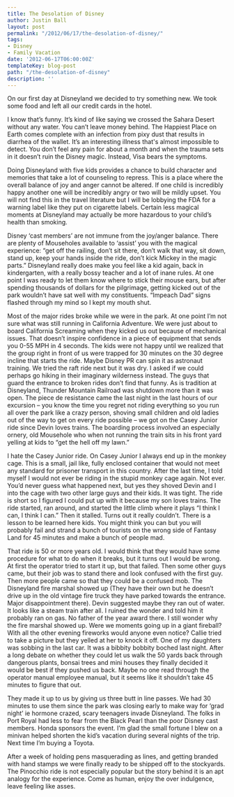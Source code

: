 ```yaml
---
title: The Desolation of Disney
author: Justin Ball
layout: post
permalink: "/2012/06/17/the-desolation-of-disney/"
tags:
- Disney
- Family Vacation
date: '2012-06-17T06:00:00Z'
templateKey: blog-post
path: "/the-desolation-of-disney"
description: ''
---
```


On our first day at Disneyland we decided to try something new. We took some food and left all our credit cards in the hotel.

I know that’s funny. It’s kind of like saying we crossed the Sahara Desert without any water. You can’t leave money behind. The Happiest Place on Earth comes complete with an infection from pixy dust that results in diarrhea of the wallet. It’s an interesting illness that's almost impossible to detect. You don’t feel any pain for about a month and when the trauma sets in it doesn’t ruin the Disney magic. Instead, Visa bears the symptoms.

Doing Disneyland with five kids provides a chance to build character and memories that take a lot of counseling to repress. This is a place where the overall balance of joy and anger cannot be altered. If one child is incredibly happy another one will be incredibly angry or two will be mildly upset. You will not find this in the travel literature but I will be lobbying the FDA for a warning label like they put on cigarette labels. Certain less magical moments at Disneyland may actually be more hazardous to your child’s health than smoking.

Disney ‘cast members’ are not immune from the joy/anger balance. There are plenty of Mouseholes available to ‘assist’ you with the magical experience: “get off the railing, don’t sit there, don’t walk that way, sit down, stand up, keep your hands inside the ride, don’t kick Mickey in the magic parts.” Disneyland really does make you feel like a kid again, back in kindergarten, with a really bossy teacher and a lot of inane rules. At one point I was ready to let them know where to stick their mouse ears, but after spending thousands of dollars for the pilgrimage, getting kicked out of the park wouldn’t have sat well with my constituents. “Impeach Dad” signs flashed through my mind so I kept my mouth shut.

Most of the major rides broke while we were in the park. At one point I’m not sure what was still running in California Adventure. We were just about to board California Screaming when they kicked us out because of mechanical issues. That doesn’t inspire confidence in a piece of equipment that sends you 0-55 MPH in 4 seconds. The kids were not happy until we realized that the group right in front of us were trapped for 30 minutes on the 30 degree incline that starts the ride. Maybe Disney PR can spin it as astronaut training. We tried the raft ride next but it was dry. I asked if we could perhaps go hiking in their imaginary wilderness instead. The guys that guard the entrance to broken rides don’t find that funny. As is tradition at Disneyland, Thunder Mountain Railroad was shutdown more than it was open. The piece de resistance came the last night in the last hours of our excursion – you know the time you regret not riding everything so you run all over the park like a crazy person, shoving small children and old ladies out of the way to get on every ride possible – we got on the Casey Junior ride since Devin loves trains. The boarding process involved an especially ornery, old Mousehole who when not running the train sits in his front yard yelling at kids to “get the hell off my lawn.”

I hate the Casey Junior ride. On Casey Junior I always end up in the monkey cage. This is a small, jail like, fully enclosed container that would not meet any standard for prisoner transport in this country. After the last time, I told myself I would not ever be riding in the stupid monkey cage again. Not ever. You’d never guess what happened next, but yes they shoved Devin and I into the cage with two other large guys and their kids. It was tight. The ride is short so I figured I could put up with it because my son loves trains. The ride started, ran around, and started the little climb where it plays “I think I can, I think I can.” Then it stalled. Turns out it really couldn’t. There is a lesson to be learned here kids. You might think you can but you will probably fail and strand a bunch of tourists on the wrong side of Fantasy Land for 45 minutes and make a bunch of people mad.

That ride is 50 or more years old. I would think that they would have some procedure for what to do when it breaks, but it turns out I would be wrong. At first the operator tried to start it up, but that failed. Then some other guys came, but their job was to stand there and look confused with the first guy. Then more people came so that they could be a confused mob. The Disneyland fire marshal showed up (They have their own but he doesn’t drive up in the old vintage fire truck they have parked towards the entrance. Major disappointment there). Devin suggested maybe they ran out of water. It looks like a steam train after all. I ruined the wonder and told him it probably ran on gas. No father of the year award there. I still wonder why the fire marshal showed up. Were we moments going up in a giant fireball? With all the other evening fireworks would anyone even notice? Callie tried to take a picture but they yelled at her to knock it off. One of my daughters was sobbing in the last car. It was a bibbity bobbity boched last night. After a long debate on whether they could let us walk the 50 yards back through dangerous plants, bonsai trees and mini houses they finally decided it would be best if they pushed us back. Maybe no one read through the operator manual employee manual, but it seems like it shouldn’t take 45 minutes to figure that out.

They made it up to us by giving us three butt in line passes. We had 30 minutes to use them since the park was closing early to make way for ‘grad night’ ie hormone crazed, scary teenagers invade Disneyland. The folks in Port Royal had less to fear from the Black Pearl than the poor Disney cast members. Honda sponsors the event. I’m glad the small fortune I blew on a minivan helped shorten the kid’s vacation during several nights of the trip. Next time I’m buying a Toyota.

After a week of holding pens masquerading as lines, and getting branded with hand stamps we were finally ready to be shipped off to the stockyards. The Pinocchio ride is not especially popular but the story behind it is an apt analogy for the experience. Come as human, enjoy the over indulgence, leave feeling like asses.
